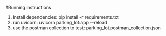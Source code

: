 #Running instructions
1. Install dependencies: pip install -r requirements.txt
2. run uvicorn: uvicorn parking_lot:app --reload
3. use the postman collection to test: parking_lot.postman_collection.json